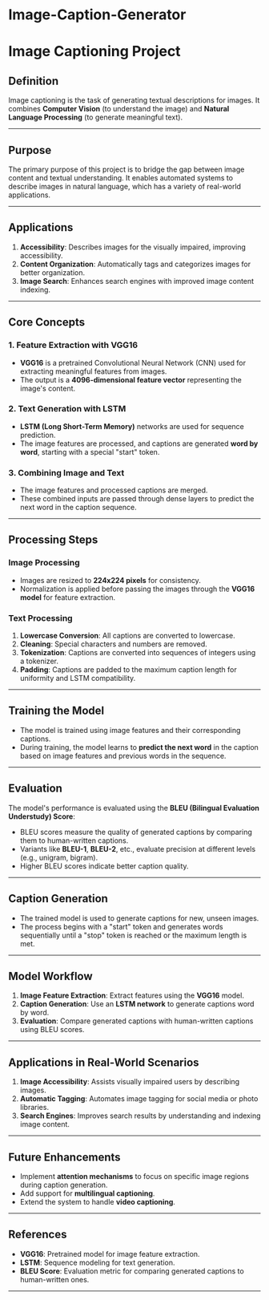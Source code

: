 # Image-Caption-Generator

# **Image Captioning Project**

## **Definition**
Image captioning is the task of generating textual descriptions for images. It combines **Computer Vision** (to understand the image) and **Natural Language Processing** (to generate meaningful text).

---

## **Purpose**
The primary purpose of this project is to bridge the gap between image content and textual understanding. It enables automated systems to describe images in natural language, which has a variety of real-world applications.

---

## **Applications**
1. **Accessibility**: Describes images for the visually impaired, improving accessibility.
2. **Content Organization**: Automatically tags and categorizes images for better organization.
3. **Image Search**: Enhances search engines with improved image content indexing.

---

## **Core Concepts**

### **1. Feature Extraction with VGG16**
- **VGG16** is a pretrained Convolutional Neural Network (CNN) used for extracting meaningful features from images.
- The output is a **4096-dimensional feature vector** representing the image's content.

### **2. Text Generation with LSTM**
- **LSTM (Long Short-Term Memory)** networks are used for sequence prediction.
- The image features are processed, and captions are generated **word by word**, starting with a special "start" token.

### **3. Combining Image and Text**
- The image features and processed captions are merged.
- These combined inputs are passed through dense layers to predict the next word in the caption sequence.

---

## **Processing Steps**

### **Image Processing**
- Images are resized to **224x224 pixels** for consistency.
- Normalization is applied before passing the images through the **VGG16 model** for feature extraction.

### **Text Processing**
1. **Lowercase Conversion**: All captions are converted to lowercase.
2. **Cleaning**: Special characters and numbers are removed.
3. **Tokenization**: Captions are converted into sequences of integers using a tokenizer.
4. **Padding**: Captions are padded to the maximum caption length for uniformity and LSTM compatibility.

---

## **Training the Model**
- The model is trained using image features and their corresponding captions.
- During training, the model learns to **predict the next word** in the caption based on image features and previous words in the sequence.

---

## **Evaluation**
The model's performance is evaluated using the **BLEU (Bilingual Evaluation Understudy) Score**:
- BLEU scores measure the quality of generated captions by comparing them to human-written captions.
- Variants like **BLEU-1**, **BLEU-2**, etc., evaluate precision at different levels (e.g., unigram, bigram).
- Higher BLEU scores indicate better caption quality.

---

## **Caption Generation**
- The trained model is used to generate captions for new, unseen images.
- The process begins with a "start" token and generates words sequentially until a "stop" token is reached or the maximum length is met.

---

## **Model Workflow**
1. **Image Feature Extraction**: Extract features using the **VGG16** model.
2. **Caption Generation**: Use an **LSTM network** to generate captions word by word.
3. **Evaluation**: Compare generated captions with human-written captions using BLEU scores.

---

## **Applications in Real-World Scenarios**
1. **Image Accessibility**: Assists visually impaired users by describing images.
2. **Automatic Tagging**: Automates image tagging for social media or photo libraries.
3. **Search Engines**: Improves search results by understanding and indexing image content.

---

## **Future Enhancements**
- Implement **attention mechanisms** to focus on specific image regions during caption generation.
- Add support for **multilingual captioning**.
- Extend the system to handle **video captioning**.

---

## **References**
- **VGG16**: Pretrained model for image feature extraction.
- **LSTM**: Sequence modeling for text generation.
- **BLEU Score**: Evaluation metric for comparing generated captions to human-written ones.

---
